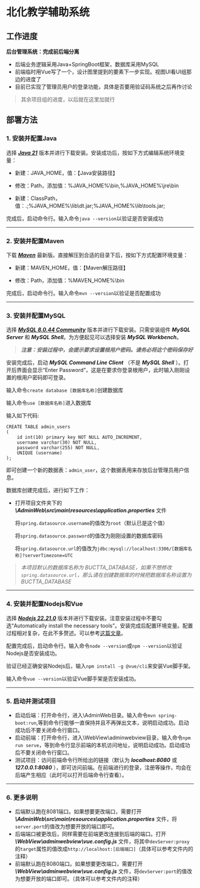 # 北化教学辅助系统

## 工作进度

**后台管理系统：完成前后端分离**
* 后端业务逻辑采用Java+SpringBoot框架，数据库采用MySQL
* 前端临时用Vue写了一个，设计图里提到的要素下一步实现。视图UI看UI组那边的进度了
* 目前已实现了管理员用户的登录功能，具体是否要用验证码系统之后再作讨论

> 其余项目组的进度，以后就在这里加就行

## 部署方法

### **1. 安装并配置Java** 

选择 ***[Java 21](https://www.oracle.com/java/technologies/javase/javase8u211-later-archive-downloads.html)*** 版本并进行下载安装。安装成功后，按如下方式编辑系统环境变量：

* 新建：JAVA_HOME，值：【Java安装路径】

* 修改：Path，添加值：%JAVA_HOME%\bin,%JAVA_HOME%\jre\bin

* 新建：ClassPath，值：.;%JAVA_HOME%\lib\dt.jar;%JAVA_HOME%\lib\tools.jar; 
  
完成后，启动命令行。输入命令```java --version```以验证是否安装成功

---
### **2. 安装并配置Maven**
下载 ***[Maven](https://maven.apache.org/download.cgi)*** 最新版。直接解压到合适的目录下后，按如下方式配置环境变量：

* 新建：MAVEN_HOME，值：【Maven解压路径】

* 修改：Path，添加值：%MAVEN_HOME%\bin

完成后，启动命令行。输入命令```mvn --version```以验证是否配置成功

---
### **3. 安装并配置MySQL**

选择 ***[MySQL 8.0.44 Community](https://dev.mysql.com/downloads/installer/)*** 版本并进行下载安装。只需安装组件 ***MySQL Server*** 和 ***MySQL Shell***。为方便起见可以选择安装 ***MySQL Workbench***。

> ***注意：安装过程中，会提示要求设置根用户密码。请务必将这个密码保存好***

安装完成后，启动 ***MySQL Command Line Client*** （不是 ***MySQL Shell*** ）。打开后界面会显示“Enter Password”，这是在要求你登录根用户，此时输入刚刚设置的根用户密码即可登录。

输入命令```create database [数据库名称]```创建数据库

输入命令```use [数据库名称]```进入数据库

输入如下代码:
```
CREATE TABLE admin_users
(
    id int(10) primary key NOT NULL AUTO_INCREMENT,
    username varchar(30) NOT NULL,
    password varchar(255) NOT NULL,
    UNIQUE (username)
);
```
即可创建一个新的数据表：```admin_user```，这个数据表用来存放后台管理员用户信息。

数据库创建完成后，进行如下工作：

* 打开项目文件夹下的 ***\AdminWeb\src\main\resources\application.properties*** 文件
  
  将```spring.datasource.username```的值改为```root```（默认已是这个值）

  将```spring.datasource.password```的值改为刚刚设置的数据库密码
  
  将```spring.datasource.url```的值改为```jdbc:mysql://localhost:3306/[数据库名称]?serverTimezone=UTC```

> *本项目默认的数据库名称为 BUCTTA_DATABASE，如果不想修改```spring.datasource.url```，那么请在创建数据库的时候把数据库名称设置为 BUCTTA_DATABASE*

---
### **4. 安装并配置Nodejs和Vue**
选择 ***[Nodejs 22.21.0](https://registry.npmmirror.com/binary.html?path=node/v22.21.0/)*** 版本并进行下载安装。注意安装过程中不要勾选“Automatically install the necessary tools”。安装完成后配置环境变量。配置过程相对复杂，在此不多赘述。可以参考[这篇文章](https://blog.csdn.net/AV_VA1/article/details/149789138)。

配置完成后，启动命令行。输入命令```node --version```或```npm --version```以验证Nodejs是否安装成功。

验证已经正确安装Nodejs后，输入```npm install -g @vue/cli```来安装Vue脚手架。

输入命令```vue --version```以验证Vue脚手架是否安装成功。

---
### **5. 启动并测试项目**
   
* 启动后端：打开命令行，进入\AdminWeb目录。输入命令```mvn spring-boot:run```,等到命令行能够一直保持并且不再弹出文本，说明启动成功。启动成功后不要关闭命令行窗口。
* 启动前端：打开命令行，进入\WebView\adminwebview目录，输入命令```npm run serve```，等到命令行显示前端的本机访问地址，说明启动成功。启动成功后不要关闭命令行窗口。
* 测试项目：访问前端命令行所给出的链接（默认为 ***localhost:8080*** 或 ***127.0.0.1:8080*** ），即可访问前端。在前端进行的登录，注册等操作，均会在后端产生相应（此时可以打开后端命令行查看）。

---
### **6. 更多说明**

* 后端默认跑在8081端口。如果想要更改端口，需要打开 ***\AdminWeb\src\main\resources\application.properties*** 文件，将```server.port```的值改为想要开放的端口即可。
* 后端端口被更改后，同样需要在前端更改连接到后端的端口。打开 ***\WebView\adminwebview\vue.config.js*** 文件，将其中```devServer:proxy```的```target```属性的值改成```http://localhost:[后端端口]```（具体可以参考文件内的注释）
* 前端默认跑在8080端口。如果想要更改端口，需要打开 ***\WebView\adminwebview\vue.config.js*** 文件，将```devServer:port```的值改为想要开放的端口即可。（具体可以参考文件内的注释）
